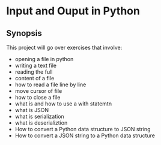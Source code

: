 # Input and Ouput in Python

## Synopsis
This project will go over exercises that involve: 
* opening a file in python
* writing a text file
* reading the full
* content of a file
* how to read a file line by line
* move cursor of file
* how to close a file
* what is and how to use a with statemtn
* what is JSON
* what is serialization
* what is deserializtion
* How to convert a Python data structure to JSON string
* How to convert a JSON string to a Python data structure
